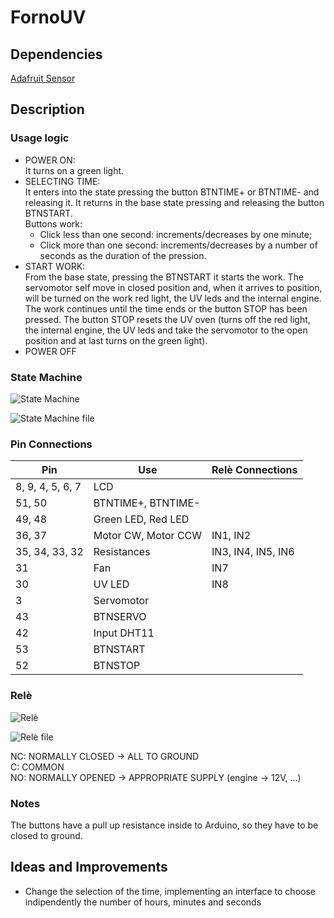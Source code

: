 # FornoUV

## Dependencies
[Adafruit Sensor](https://github.com/adafruit/Adafruit_Sensor)

## Description

### Usage logic

* POWER ON:  
It turns on a green light.
* SELECTING TIME:  
It enters into the state pressing the button BTNTIME+ or BTNTIME- and releasing it. It returns in the base state pressing and releasing the button BTNSTART.  
Buttons work:
  * Click less than one second: increments/decreases by one minute;
  * Click more than one second: increments/decreases by a number of seconds as the duration of the pression.
* START WORK:  
From the base state, pressing the BTNSTART it starts the work. The servomotor self move in closed position and, when it arrives to position, will be turned on the work red light, the UV leds and the internal engine. The work continues until the time ends or the button STOP has been pressed. The button STOP resets the UV oven (turns off the red light, the internal engine, the UV leds and take the servomotor to the open position and at last turns on the green light).
* POWER OFF

### State Machine

![State Machine](https://raw.githubusercontent.com/STB1019/FornoUV/master/images/state%20machine%20-%20FornoUV.png)

![State Machine file](https://github.com/STB1019/FornoUV/tree/master/images/state%20machine%20-%20FornoUV.png "State Machine")

### Pin Connections

Pin | Use | Relè Connections
--- | --- | ----------------
8, 9, 4, 5, 6, 7 | LCD | 
51, 50 | BTNTIME+, BTNTIME- | 
49, 48 | Green LED, Red LED | 
36, 37 | Motor CW, Motor CCW | IN1, IN2
35, 34, 33, 32 | Resistances | IN3, IN4, IN5, IN6
31 | Fan | IN7
30 | UV LED | IN8
3 | Servomotor | 
43 | BTNSERVO | 
42 | Input DHT11 | 
53 | BTNSTART | 
52 | BTNSTOP | 

### Relè

![Relè](https://raw.githubusercontent.com/STB1019/FornoUV/master/images/rele%20image%20-%20FornoUV.png)

![Relè file](https://github.com/STB1019/FornoUV/tree/master/images/rele%20image%20-%20FornoUV.png "Rele")


NC:    NORMALLY CLOSED    →    ALL TO GROUND  
C:     COMMON  
NO:    NORMALLY OPENED    →    APPROPRIATE SUPPLY (engine -> 12V, …)

### Notes

The buttons have a pull up resistance inside to Arduino, so they have to be closed to ground.


## Ideas and Improvements

* Change the selection of the time, implementing an interface to choose indipendently the number of hours, minutes and seconds
